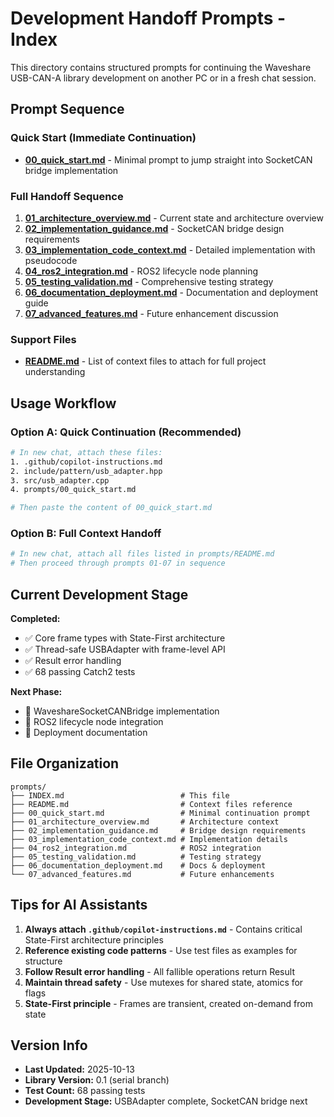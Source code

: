 # Development Handoff Prompts - Index

This directory contains structured prompts for continuing the Waveshare USB-CAN-A library development on another PC or in a fresh chat session.

## Prompt Sequence

### Quick Start (Immediate Continuation)
- **[00_quick_start.md](00_quick_start.md)** - Minimal prompt to jump straight into SocketCAN bridge implementation

### Full Handoff Sequence
1. **[01_architecture_overview.md](01_architecture_overview.md)** - Current state and architecture overview
2. **[02_implementation_guidance.md](02_implementation_guidance.md)** - SocketCAN bridge design requirements
3. **[03_implementation_code_context.md](03_implementation_code_context.md)** - Detailed implementation with pseudocode
4. **[04_ros2_integration.md](04_ros2_integration.md)** - ROS2 lifecycle node planning
5. **[05_testing_validation.md](05_testing_validation.md)** - Comprehensive testing strategy
6. **[06_documentation_deployment.md](06_documentation_deployment.md)** - Documentation and deployment guide
7. **[07_advanced_features.md](07_advanced_features.md)** - Future enhancement discussion

### Support Files
- **[README.md](README.md)** - List of context files to attach for full project understanding

## Usage Workflow

### Option A: Quick Continuation (Recommended)
```bash
# In new chat, attach these files:
1. .github/copilot-instructions.md
2. include/pattern/usb_adapter.hpp
3. src/usb_adapter.cpp
4. prompts/00_quick_start.md

# Then paste the content of 00_quick_start.md
```

### Option B: Full Context Handoff
```bash
# In new chat, attach all files listed in prompts/README.md
# Then proceed through prompts 01-07 in sequence
```

## Current Development Stage

**Completed:**
- ✅ Core frame types with State-First architecture
- ✅ Thread-safe USBAdapter with frame-level API
- ✅ Result<T> error handling
- ✅ 68 passing Catch2 tests

**Next Phase:**
- 🚧 WaveshareSocketCANBridge implementation
- 🚧 ROS2 lifecycle node integration
- 🚧 Deployment documentation

## File Organization

```
prompts/
├── INDEX.md                          # This file
├── README.md                         # Context files reference
├── 00_quick_start.md                 # Minimal continuation prompt
├── 01_architecture_overview.md       # Architecture context
├── 02_implementation_guidance.md     # Bridge design requirements
├── 03_implementation_code_context.md # Implementation details
├── 04_ros2_integration.md            # ROS2 integration
├── 05_testing_validation.md          # Testing strategy
├── 06_documentation_deployment.md    # Docs & deployment
└── 07_advanced_features.md           # Future enhancements
```

## Tips for AI Assistants

1. **Always attach `.github/copilot-instructions.md`** - Contains critical State-First architecture principles
2. **Reference existing code patterns** - Use test files as examples for structure
3. **Follow Result<T> error handling** - All fallible operations return Result<T>
4. **Maintain thread safety** - Use mutexes for shared state, atomics for flags
5. **State-First principle** - Frames are transient, created on-demand from state

## Version Info

- **Last Updated:** 2025-10-13
- **Library Version:** 0.1 (serial branch)
- **Test Count:** 68 passing tests
- **Development Stage:** USBAdapter complete, SocketCAN bridge next
